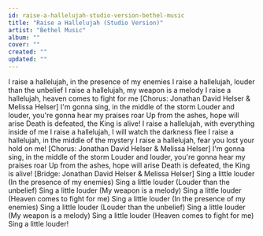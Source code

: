 ```yaml
---
id: raise-a-hallelujah-studio-version-bethel-music
title: "Raise a Hallelujah (Studio Version)"
artist: "Bethel Music"
album: ""
cover: ""
created: ""
updated: ""
---
```


I raise a hallelujah, in the presence of my enemies
I raise a hallelujah, louder than the unbelief
I raise a hallelujah, my weapon is a melody
I raise a hallelujah, heaven comes to fight for me
[Chorus: Jonathan David Helser & Melissa Helser]
I'm gonna sing, in the middle of the storm
Louder and louder, you're gonna hear my praises roar
Up from the ashes, hope will arise
Death is defeated, the King is alive!
I raise a hallelujah, with everything inside of me
I raise a hallelujah, I will watch the darkness flee
I raise a hallelujah, in the middle of the mystery
I raise a hallelujah, fear you lost your hold on me!
[Chorus: Jonathan David Helser & Melissa Helser]
I'm gonna sing, in the middle of the storm
Louder and louder, you're gonna hear my praises roar
Up from the ashes, hope will arise
Death is defeated, the King is alive!
[Bridge: Jonathan David Helser & Melissa Helser]
Sing a little louder (In the presence of my enemies)
Sing a little louder (Louder than the unbelief)
Sing a little louder (My weapon is a melody)
Sing a little louder (Heaven comes to fight for me)
Sing a little louder (In the presence of my enemies)
Sing a little louder (Louder than the unbelief)
Sing a little louder (My weapon is a melody)
Sing a little louder (Heaven comes to fight for me)
Sing a little louder!